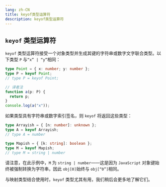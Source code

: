 ```yaml
---
lang: zh-CN
title: keyof类型运算符
description: keyof类型运算符
---
```


## `keyof` 类型运算符

`keyof` 类型运算符接受一个对象类型并生成其键的字符串或数字文字联合类型。以下类型 `P` 与`“x” | “y”`相同：

```ts
type Point = { x: number; y: number };
type P = keyof Point;
// type P = keyof Point;

// 译者注
function a(p: P) {
  return p;
}
console.log(a("x"));
```

如果类型具有字符串或数字索引签名，则 `keyof` 将返回这些类型：

```ts
type Arrayish = { [n: number]: unknown };
type A = keyof Arrayish;
// type A = number

type Mapish = { [k: string]: boolean };
type M = keyof Mapish;
// type M = string | number
```

请注意，在此示例中，`M` 为 `string | number`——这是因为 `JavaScript` 对象键始终被强制转换为字符串，因此 `obj[0]`始终与 `obj[“0”]`相同。

与映射类型结合使用时，`keyof` 类型尤其有用，我们稍后会更多地了解它们。

